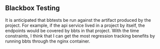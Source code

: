 ## Blackbox Testing

It is anticipated that bbtests be run against the artifact produced by the project.
For example, if the api service lived in a project by itself, the endpoints would be 
covered by bbts in that project. With the time constraints, I think that I can get the 
most regression tracking benefits by running bbts through the nginx container.